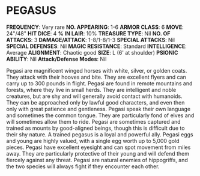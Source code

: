 # PEGASUS

**FREQUENCY**: Very rare
**NO. APPEARING**: 1-6
**ARMOR CLASS**: 6
**MOVE**: 24"/48"
**HIT DICE**: 4
**% IN LAIR**: 10%
**TREASURE TYPE**: Nil
**NO. OF ATTACKS**: 3
**DAMAGE/ATTACK**: 1-8/1-8/1-3
**SPECIAL ATTACKS**: Nil
**SPECIAL DEFENSES**: Nil
**MAGIC RESISTANCE**: Standard
**INTELLIGENCE**: Average
**ALIGNMENT**: Chaotic good
**SIZE**: L (6' at shoulder)
**PSIONIC ABILITY**: Nil
**Attack/Defense Modes**: Nil

Pegasi are magnificent winged horses with white, silver, or golden coats. They attack with their hooves and bite. They are excellent flyers and can carry up to 300 pounds in flight. Pegasi are found in remote mountains and forests, where they live in small herds. They are intelligent and noble creatures, but are shy and will generally avoid contact with humanoids. They can be approached only by lawful good characters, and even then only with great patience and gentleness. Pegasi speak their own language and sometimes the common tongue. They are particularly fond of elves and will sometimes allow them to ride. Pegasi are sometimes captured and trained as mounts by good-aligned beings, though this is difficult due to their shy nature. A trained pegasus is a loyal and powerful ally. Pegasi eggs and young are highly valued, with a single egg worth up to 5,000 gold pieces. Pegasi have excellent eyesight and can spot movement from miles away. They are particularly protective of their young and will defend them fiercely against any threat. Pegasi are natural enemies of hippogriffs, and the two species will always fight if they encounter each other.
